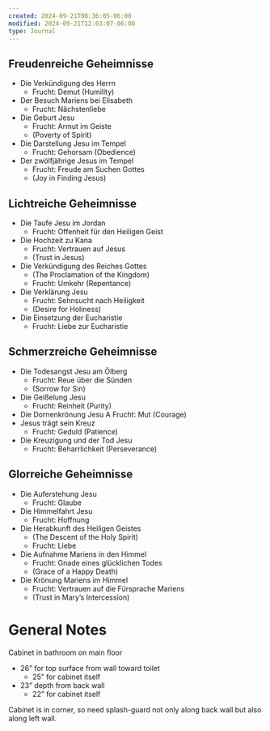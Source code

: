 ```yaml
---
created: 2024-09-21T08:36:05-06:00
modified: 2024-09-21T12:03:07-06:00
type: Journal
---
```


## Freudenreiche Geheimnisse

- Die Verkündigung des Herrn
  - Frucht: Demut (Humility)
- Der Besuch Mariens bei Elisabeth
  - Frucht: Nächstenliebe
- Die Geburt Jesu
  - Frucht: Armut im Geiste
  - (Poverty of Spirit)
- Die Darstellung Jesu im Tempel
  - Frucht: Gehorsam (Obedience)
- Der zwölfjährige Jesus im Tempel
  - Frucht: Freude am Suchen Gottes
  - (Joy in Finding Jesus)

## Lichtreiche Geheimnisse

- Die Taufe Jesu im Jordan
  - Frucht: Offenheit für den Heiligen Geist
- Die Hochzeit zu Kana
  - Frucht: Vertrauen auf Jesus
  - (Trust in Jesus)
- Die Verkündigung des Reiches Gottes
  - (The Proclamation of the Kingdom)
  - Frucht: Umkehr (Repentance)
- Die Verklärung Jesu
  - Frucht: Sehnsucht nach Heiligkeit
  - (Desire for Holiness)
- Die Einsetzung der Eucharistie
  - Frucht: Liebe zur Eucharistie

## Schmerzreiche Geheimnisse

- Die Todesangst Jesu am Ölberg
  - Frucht: Reue über die Sünden
  - (Sorrow for Sin)
- Die Geißelung Jesu
  - Frucht: Reinheit (Purity)
- Die Dornenkrönung Jesu
  A Frucht: Mut (Courage)
- Jesus trägt sein Kreuz
  - Frucht: Geduld (Patience)
- Die Kreuzigung und der Tod Jesu
  - Frucht: Beharrlichkeit (Perseverance)

## Glorreiche Geheimnisse

- Die Auferstehung Jesu
  - Frucht: Glaube
- Die Himmelfahrt Jesu
  - Frucht: Hoffnung
- Die Herabkunft des Heiligen Geistes
  - (The Descent of the Holy Spirit)
  - Frucht: Liebe
- Die Aufnahme Mariens in den Himmel
  - Frucht: Gnade eines glücklichen Todes
  - (Grace of a Happy Death)
- Die Krönung Mariens im Himmel
  - Frucht: Vertrauen auf die Fürsprache Mariens
  - (Trust in Mary’s Intercession)

# General Notes

Cabinet in bathroom on main floor

- 26” for top surface from wall toward toilet
  - 25” for cabinet itself
- 23” depth from back wall
  - 22” for cabinet itself

Cabinet is in corner, so need splash-guard not only along back wall but also along left wall.

